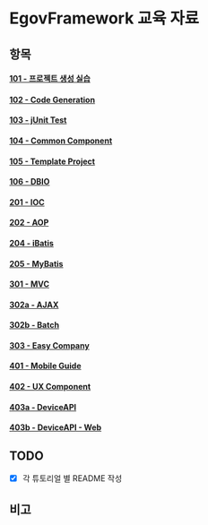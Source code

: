 # EgovFramework 교육 자료

## 항목

#### [101 - 프로젝트 생성 실습][101]
#### [102 - Code Generation][102]
#### [103 - jUnit Test][103]
#### [104 - Common Component][104]
#### [105 - Template Project][105]
#### [106 - DBIO][106]
#### [201 - IOC][201]
#### [202 - AOP][202]
#### [204 - iBatis][204]
#### [205 - MyBatis][205]
#### [301 - MVC][301]
#### [302a - AJAX][302a]
#### [302b - Batch][302b]
#### [303 - Easy Company][303]
#### [401 - Mobile Guide][401]
#### [402 - UX Component][402]
#### [403a - DeviceAPI][403a]
#### [403b - DeviceAPI - Web][403b]

## TODO
- [x] 각 튜토리얼 별 README 작성


## 비고

[101]: lab101-project-create-tutor/README.md
[102]: lab102-code-generation/README.md
[103]: lab103-junit-test-tutor/README.md
[104]: lab104-common-component-tutor/README.md
[105]: lab105-template-project-tutor/README.md
[106]: lab106-dbio-tutor/README.m
[201]: lab201-ioc-tutor/README.md
[202]: lab202-aop-tutor/README.md
[204]: lab204-ibatis-tutor/README.md
[205]: lab205-mybatis-tutor/README.md
[301]: lab301-mvc-tutor/README.md
[302a]: lab302a-ajax-tutor/README.md
[302b]: lab302b-batch/README.md
[303]: lab303-easycompany-tutor/README.md
[401]: lab401-mobile-guide-3.5/README.md
[402]: lab402-ux-component/README.md
[403a]: lab403-DeviceAPI/README.md
[403b]: lab403-DeviceAPI-Web/README.md